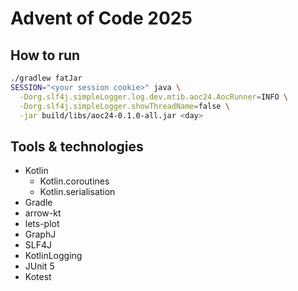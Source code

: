 # Advent of Code 2025

## How to run

```bash
./gradlew fatJar
SESSION="<your session cookie>" java \
  -Dorg.slf4j.simpleLogger.log.dev.mtib.aoc24.AocRunner=INFO \
  -Dorg.slf4j.simpleLogger.showThreadName=false \
  -jar build/libs/aoc24-0.1.0-all.jar <day>
```

## Tools & technologies

- Kotlin
    - Kotlin.coroutines
    - Kotlin.serialisation
- Gradle
- arrow-kt
- lets-plot
- GraphJ
- SLF4J
- KotlinLogging
- JUnit 5
- Kotest


